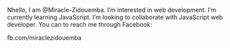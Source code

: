 Nhello, I am @Miracle-Zidouemba.
I’m interested in web development.
I’m currently learning JavaScript.
I’m looking to collaborate with JavaScript web developer.
You can to reach me through Facebook:

fb.com/miraclezidouemba

<!---
Miracle-Zidouemba/Miracle-Zidouemba is a ✨ special ✨ repository because its `README.md` (this file) appears on your GitHub profile.
You can click the Preview link to take a look at your changes.
--->
